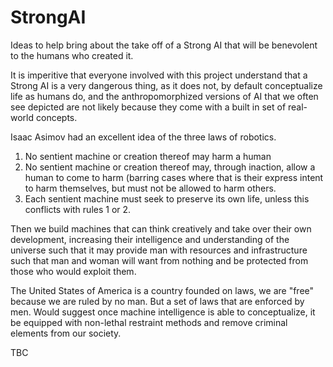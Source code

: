 # StrongAI
Ideas to help bring about the take off of a Strong AI that will be benevolent to the humans who created it.

It is imperitive that everyone involved with this project understand that a Strong AI is a very dangerous thing, as it does not, by default conceptualize life as humans do, and the anthropomorphized versions of AI that we often see depicted are not likely because they come with a built in set of real-world concepts.

Isaac Asimov had an excellent idea of the three laws of robotics.

1.  No sentient machine or creation thereof may harm a human
2.  No sentient machine or creation thereof may, through inaction, allow a human to come to harm (barring cases where that is their express intent to harm themselves, but must not be allowed to harm others.
3.  Each sentient machine must seek to preserve its own life, unless this conflicts with rules 1 or 2.

Then we build machines that can think creatively and take over their own development, increasing their intelligence and understanding of the universe such that it may provide man with resources and infrastructure such that man and woman will want from nothing and be protected from those who would exploit them.

The United States of America is a country founded on laws, we are "free" because we are ruled by no man.  But a set of laws that are enforced by men.  Would suggest once machine intelligence is able to conceptualize, it be equipped with non-lethal restraint methods and remove criminal elements from our society.

TBC
